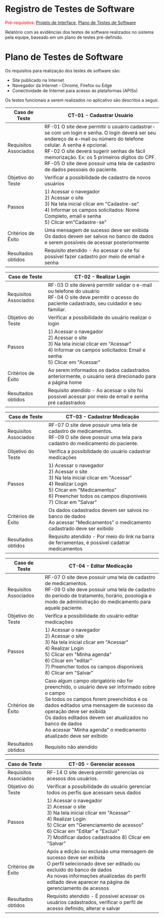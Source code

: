 # Registro de Testes de Software

<span style="color:red">Pré-requisitos: <a href="3-Projeto de Interface.md"> Projeto de Interface</a></span>, <a href="8-Plano de Testes de Software.md"> Plano de Testes de Software</a>

Relatório com as evidências dos testes de software realizados no sistema pela equipe, baseado em um plano de testes pré-definido.

# Plano de Testes de Software

Os requisitos para realização dos testes de software são:
* Site publicado na Internet
* Navegador da Internet - Chrome, Firefox ou Edge 
* Conectividade de Internet para acesso às plataformas (APISs)

Os testes funcionais a serem realizados no aplicativo são descritos a seguir.


| **Caso de Teste** |**CT-01 - Cadastrar Usuário**| 
|---|----|
|Requisitos Associados |RF-01 O site deve permitir o usuário cadastrar-se com um login e senha. O login deverá ser seu endereço de e-mail ou número do telefone celular. A senha é opcional.<br/> RF-02 O site deverá sugerir senhas de fácil memorização. Ex: os 5 primeiros dígitos do CPF.<br/> RF-05 O site deve possuir uma tela de cadastro de dados pessoais do paciente.|
|Objetivo do Teste | Verificar a possibilidade de cadastro de novos usuários|
|Passos |1) Acessar o navegador <br/> 2) Acessar o site <br/> 3) Na tela inicial clicar em "Cadastre-se"<br/> 4) Informar os campos solicitados: Nome Completo, email e senha <br/> 5) Clicar em"Cadastre-se"|
|Critérios de Êxito |Uma mensagem de sucesso deve ser exibida <br/> Os dados devem ser salvos no banco de dados e serem possíveis de acessar posteriormente|
|Resultados obtidos | Requisito atendido - Ao acessar o site foi possivel fazer cadastro por meio de email e senha |

|**Caso de Teste** |**CT-02 - Realizar Login**| 
|---|----|
|Requisitos Associados | RF-03 O site deverá permitir validar o e-mail ou telefone do usuário <br/> RF-04	O site deve permitir o acesso do paciente cadastrado, seu cuidador e seu familiar.<br/>|
|Objetivo do Teste |Verificar a possibilidade do usuário realizar o login|
|Passos |1) Acessar o navegador <br/> 2) Acessar o site <br/> 3) Na tela inicial clicar em "Acessar"<br/> 4) Informar os campos solicitados: Email e senha <br/> 5) Clicar em "Acessar" |
|Critérios de Êxito |Ao serem informados os dados cadastrados anteriormente, o usuário será direcionado para a página home |
|Resultados obtidos |Requisito atendido - Ao acessar o site foi possivel acessar por meio de email e senha pré cadastrados |

|**Caso de Teste** |**CT-03 - Cadastrar Medicação**| 
|---|----|
|Requisitos Associados |RF-07 O site deve possuir uma tela de cadastro de medicamentos.<br/> RF-09 O site deve possuir uma tela para cadastro do medicamento do paciente.|
|Objetivo do Teste | Verifica a possibilidade do usuário cadastrar medicações |
|Passos |1) Acessar o navegador <br/> 2) Acessar o site <br/> 3) Na tela inicial clicar em "Acessar"<br/> 4) Realizar Login <br/> 5) Clicar em "Medicamentos" <br/> 6) Preencher todos os campos disponiveis <br/> 7) Clicar em "Salvar" |
|Critérios de Êxito | Os dados cadastrados devem ser salvos no banco de dados <br/>Ao acessar "Medicamentos" o medicamento cadastrado deve ser exibido |
|Resultados obtidos | Requisito atendido  - Por meio do link na barra de ferramentas, é possivel cadatrar medicamentos |


|**Caso de Teste** |**CT-04 - Editar Medicação**| 
|---|----|
|Requisitos Associados |RF-07 O site deve possuir uma tela de cadastro de medicamentos.<br/> RF-09 O site deve possuir uma tela de cadastro do período de tratamento, horário, posologia e modo de administração do medicamento para aquele paciente.|
|Objetivo do Teste | Verifica a possibilidade do usuário editar medicações |
|Passos |1) Acessar o navegador <br/> 2) Acessar o site <br/> 3) Na tela inicial clicar em "Acessar"<br/> 4) Realizar Login <br/> 5) Clicar em "Minha agenda" <br/> 6) Clicar em "editar" <br/> 7) Preencher todos os campos disponiveis <br/> 8) Clicar em "Salvar" |
|Critérios de Êxito | Caso algum campo obrigatório não for preenchido, o usuário deve ser informado sobre o campo <br/> Se todos os campos forem preenchidos e os dados editados uma mensagem de sucesso da operação deve ser exibida <br/> Os dados editados devem ser atualizados no banco de dados <br/>Ao acessar "Minha agenda" o medicamento atualizado deve ser exibido |
|Resultados obtidos | Requisito não atendido |


|**Caso de Teste** |**CT-05 - Gerenciar acessos**| 
|---|----|
|Requisitos Associados | RF-14 O site deverá permitir gerencias os acessos dos usuários.|
|Objetivo do Teste |Verificar a possibilidade do usuário gerenciar todos os perfis que acessam seus dados|
|Passos |1) Acessar o navegador <br/> 2) Acessar o site <br/> 3) Na tela inicial clicar em "Acessar"<br/> 4) Realizar Login <br/> 5) Clicar em "Gerenciamento de acessos" <br/> 6) Clicar em "Editar" e "Excluir" <br/> 7) Modificar dados cadastrados 8) Clicar em "Salvar" |
|Critérios de Êxito |Após a edição ou exclusão uma mensagem de sucesso deve ser exibida <br/> O perfil selecionado deve ser editado ou excluído do banco de dados <br/> As novas informações atualizadas do perfil editado deve aparecer na página de gerenciamento de acessos |
|Resultados obtidos | Requisito atendido - É possivel acessar os usuários cadastrados, verificar o perfil de acesso definido, alterar e salvar |


